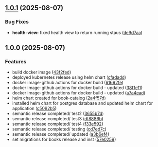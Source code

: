 ## [1.0.1](https://github.com/Austinmel8131/devops-project-2025/compare/v1.0.0...v1.0.1) (2025-08-07)

### Bug Fixes

* **health-view:** fixed health view to return running staus ([de9d7aa](https://github.com/Austinmel8131/devops-project-2025/commit/de9d7aa663fb8e69c21bc32f928f9f94b96481e1))

## 1.0.0 (2025-08-07)

### Features

* build  docker image ([43f2fed](https://github.com/Austinmel8131/devops-project-2025/commit/43f2fed9a3200cbf4b4e8d294423af8358e1ee93))
* deployed kubernetes release using helm chart ([cfadadd](https://github.com/Austinmel8131/devops-project-2025/commit/cfadadd48b1dbb88ecd847552e9a267b92ed76de))
* docker image-github actions for docker build ([61692fe](https://github.com/Austinmel8131/devops-project-2025/commit/61692fe7177914d6fd5c7270acbd7af96ae2de21))
* docker image-github actions for docker build - updated ([38f1e11](https://github.com/Austinmel8131/devops-project-2025/commit/38f1e112036b01aa417514cdca125521063e67f5))
* docker image-github actions for docker build - updated ([a7a4ead](https://github.com/Austinmel8131/devops-project-2025/commit/a7a4eadb0c9744b5e8ded69b07d629dc84aacf84))
* helm chart created for book-catalog ([2a4f57d](https://github.com/Austinmel8131/devops-project-2025/commit/2a4f57dd464013405b6d15cce433a8bfd912bbb3))
* installed helm chart for postgres database and updated helm chart for application ([c5092b5](https://github.com/Austinmel8131/devops-project-2025/commit/c5092b566f8ec94fc48c3b4ef10311f8f5bad55d))
* semantic release completed/ test2 ([3655b7d](https://github.com/Austinmel8131/devops-project-2025/commit/3655b7d3261c94b4aae8c3cf8c08ea2c8f961c0e))
* semantic release completed/ test3 ([df8886b](https://github.com/Austinmel8131/devops-project-2025/commit/df8886bce57838823ce3d152b5b74175ff9f0c0d))
* semantic release completed/ test4 ([f33e592](https://github.com/Austinmel8131/devops-project-2025/commit/f33e5922ce835031bf4611763b161d2371d31f0e))
* semantic release completed/ testing ([cd7ed7c](https://github.com/Austinmel8131/devops-project-2025/commit/cd7ed7ceb01b1709787bbad0c29059850db27faf))
* semantic release completed/ updated ([a3b6ef4](https://github.com/Austinmel8131/devops-project-2025/commit/a3b6ef4c0aec6349721747c157479b35023a3d68))
* set migrations for books release  and inst ([57e0259](https://github.com/Austinmel8131/devops-project-2025/commit/57e02595c1bb0fdef3a8e4061cb5ca0958a8bbd4))
